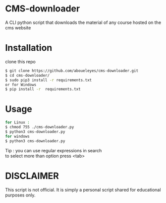 # CMS-downloader
A CLI python script that downloads the material of any course hosted on the  cms website



# Installation
clone this repo 
```bash
$ git clone https://github.com/aboueleyes/cms-downloader.git
$ cd cms-downloader/
$ sudo pip3 install -r requirements.txt
or for Windows  
$ pip install -r  requirements.txt
```

# Usage
```bash
for Linux :
$ chmod 755 ./cms-downloader.py
$ python3 cms-downloader.py
for windows
$ python3 cms-downloader.py
```
Tip : you can use regular expressions in search </br>
to select more than option press \<tab\>
# DISCLAIMER
This script is not official. It is simply a personal script shared  for educational purposes only. 

